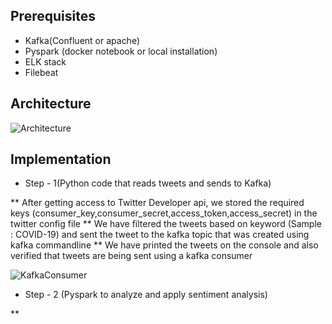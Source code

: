 ## Prerequisites

* Kafka(Confluent or apache)
* Pyspark (docker notebook or local installation)
* ELK stack
* Filebeat

## Architecture

![Architecture](https://user-images.githubusercontent.com/82575873/114900828-da6b8e00-9e31-11eb-946e-7d7e683bb7f3.png)

## Implementation

* Step - 1(Python code that reads tweets and sends to Kafka)
 
** After getting access to Twitter Developer api, we stored the required keys (consumer_key,consumer_secret,access_token,access_secret) in the twitter config file
** We have filtered the tweets based on keyword (Sample : COVID-19) and sent the tweet to the kafka topic that was created using kafka commandline
** We have printed the tweets on the console and also verified that tweets are being sent using a kafka consumer

![KafkaConsumer](https://user-images.githubusercontent.com/82575873/114902237-3e428680-9e33-11eb-8abd-75ce059ae291.JPG)

* Step - 2 (Pyspark to analyze and apply sentiment analysis)

** 
